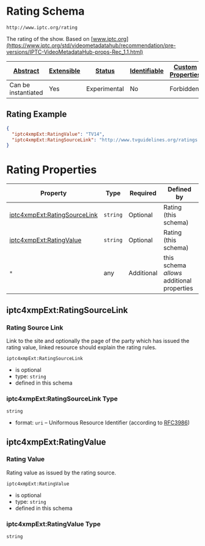 
# Rating Schema

```
http://www.iptc.org/rating
```

The rating of the show. Based on [www.iptc.org](https://www.iptc.org/std/videometadatahub/recommendation/pre-versions/IPTC-VideoMetadataHub-props-Rec_1.1.html)

| [Abstract](../../../abstract.md) | [Extensible](../../../extensions.md) | [Status](../../../status.md) | [Identifiable](../../../id.md) | [Custom Properties](../../../extensions.md) | [Additional Properties](../../../extensions.md) | Defined In |
|----------------------------------|--------------------------------------|------------------------------|--------------------------------|---------------------------------------------|-------------------------------------------------|------------|
| Can be instantiated | Yes | Experimental | No | Forbidden | Permitted | [external/iptc/rating.schema.json](external/iptc/rating.schema.json) |

## Rating Example
```json
{
  "iptc4xmpExt:RatingValue": "TV14",
  "iptc4xmpExt:RatingSourceLink": "http://www.tvguidelines.org/ratings.htm"
}
```

# Rating Properties

| Property | Type | Required | Defined by |
|----------|------|----------|------------|
| [iptc4xmpExt:RatingSourceLink](#iptc4xmpextratingsourcelink) | `string` | Optional | Rating (this schema) |
| [iptc4xmpExt:RatingValue](#iptc4xmpextratingvalue) | `string` | Optional | Rating (this schema) |
| `*` | any | Additional | this schema *allows* additional properties |

## iptc4xmpExt:RatingSourceLink
### Rating Source Link

Link to the site and optionally the page of the party which has issued the rating value, linked resource should explain the rating rules.

`iptc4xmpExt:RatingSourceLink`
* is optional
* type: `string`
* defined in this schema

### iptc4xmpExt:RatingSourceLink Type


`string`
* format: `uri` – Uniformous Resource Identifier (according to [RFC3986](http://tools.ietf.org/html/rfc3986))






## iptc4xmpExt:RatingValue
### Rating Value

Rating value as issued by the rating source.

`iptc4xmpExt:RatingValue`
* is optional
* type: `string`
* defined in this schema

### iptc4xmpExt:RatingValue Type


`string`





